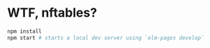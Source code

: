 # WTF, nftables?

```bash
npm install
npm start # starts a local dev server using `elm-pages develop`
```
